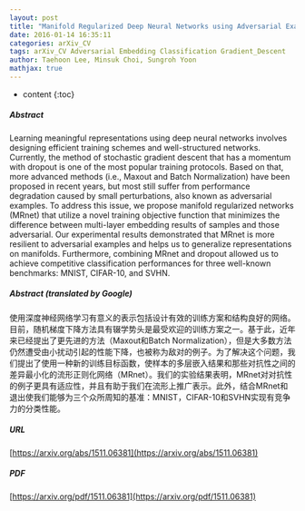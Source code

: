 ```yaml
---
layout: post
title: "Manifold Regularized Deep Neural Networks using Adversarial Examples"
date: 2016-01-14 16:35:11
categories: arXiv_CV
tags: arXiv_CV Adversarial Embedding Classification Gradient_Descent
author: Taehoon Lee, Minsuk Choi, Sungroh Yoon
mathjax: true
---
```


* content
{:toc}

##### Abstract
Learning meaningful representations using deep neural networks involves designing efficient training schemes and well-structured networks. Currently, the method of stochastic gradient descent that has a momentum with dropout is one of the most popular training protocols. Based on that, more advanced methods (i.e., Maxout and Batch Normalization) have been proposed in recent years, but most still suffer from performance degradation caused by small perturbations, also known as adversarial examples. To address this issue, we propose manifold regularized networks (MRnet) that utilize a novel training objective function that minimizes the difference between multi-layer embedding results of samples and those adversarial. Our experimental results demonstrated that MRnet is more resilient to adversarial examples and helps us to generalize representations on manifolds. Furthermore, combining MRnet and dropout allowed us to achieve competitive classification performances for three well-known benchmarks: MNIST, CIFAR-10, and SVHN.

##### Abstract (translated by Google)
使用深度神经网络学习有意义的表示包括设计有效的训练方案和结构良好的网络。目前，随机梯度下降方法具有辍学势头是最受欢迎的训练方案之一。基于此，近年来已经提出了更先进的方法（Maxout和Batch Normalization），但是大多数方法仍然遭受由小扰动引起的性能下降，也被称为敌对的例子。为了解决这个问题，我们提出了使用一种新的训练目标函数，使样本的多层嵌入结果和那些对抗性之间的差异最小化的流形正则化网络（MRnet）。我们的实验结果表明，MRnet对对抗性的例子更具有适应性，并且有助于我们在流形上推广表示。此外，结合MRnet和退出使我们能够为三个众所周知的基准：MNIST，CIFAR-10和SVHN实现有竞争力的分类性能。

##### URL
[https://arxiv.org/abs/1511.06381](https://arxiv.org/abs/1511.06381)

##### PDF
[https://arxiv.org/pdf/1511.06381](https://arxiv.org/pdf/1511.06381)

